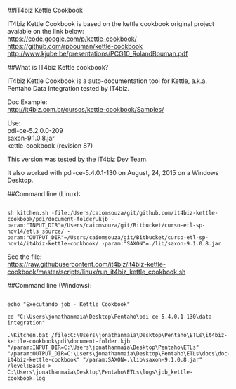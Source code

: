 ##IT4biz Kettle Cookbook

IT4biz Kettle Cookbook is based on the kettle cookbook original project avaiable on the link below: <BR> https://code.google.com/p/kettle-cookbook/ <BR>
https://github.com/rpbouman/kettle-cookbook <BR>
http://www.kjube.be/presentations/PCG10_RolandBouman.pdf <BR>

##What is IT4biz Kettle cookbook? <BR>

IT4biz Kettle Cookbook is a auto-documentation tool for Kettle, a.k.a. Pentaho Data Integration tested by IT4biz.<BR>

Doc Example:<BR>
http://it4biz.com.br/cursos/kettle-cookbook/Samples/

Use:<BR>
pdi-ce-5.2.0.0-209<BR>
saxon-9.1.0.8.jar<BR>
kettle-cookbook (revision 87)<BR>

This version was tested by the IT4biz Dev Team.<BR>

It also worked with pdi-ce-5.4.0.1-130 on August, 24, 2015 on a Windows Desktop. 

##Command line (Linux):

```

sh kitchen.sh -file:/Users/caiomsouza/git/github.com/it4biz-kettle-cookbook/pdi/document-folder.kjb -param:"INPUT_DIR"=/Users/caiomsouza/git/Bitbucket/curso-etl-sp-nov14/etls_source/ -param:"OUTPUT_DIR"=/Users/caiomsouza/git/Bitbucket/curso-etl-sp-nov14/it4biz-kettle-cookbook/ -param:"SAXON"=./lib/saxon-9.1.0.8.jar

```

See the file:<BR>
https://raw.githubusercontent.com/it4biz/it4biz-kettle-cookbook/master/scripts/linux/run_it4biz_kettle_cookbook.sh


##Command line (Windows):

```

echo "Executando job - Kettle Cookbook"

cd "C:\Users\jonathanmaia\Desktop\Pentaho\pdi-ce-5.4.0.1-130\data-integration"

.\Kitchen.bat /file:C:\Users\jonathanmaia\Desktop\Pentaho\ETLs\it4biz-kettle-cookbook\pdi\document-folder.kjb "/param:INPUT_DIR=C:\Users\jonathanmaia\Desktop\Pentaho\ETLs" "/param:OUTPUT_DIR=C:\Users\jonathanmaia\Desktop\Pentaho\ETLs\docs\doc-it4biz-kettle-cookbook" "/param:SAXON=.\lib\saxon-9.1.0.8.jar" /level:Basic > C:\Users\jonathanmaia\Desktop\Pentaho\ETLs\logs\job_kettle-cookbook.log

```

